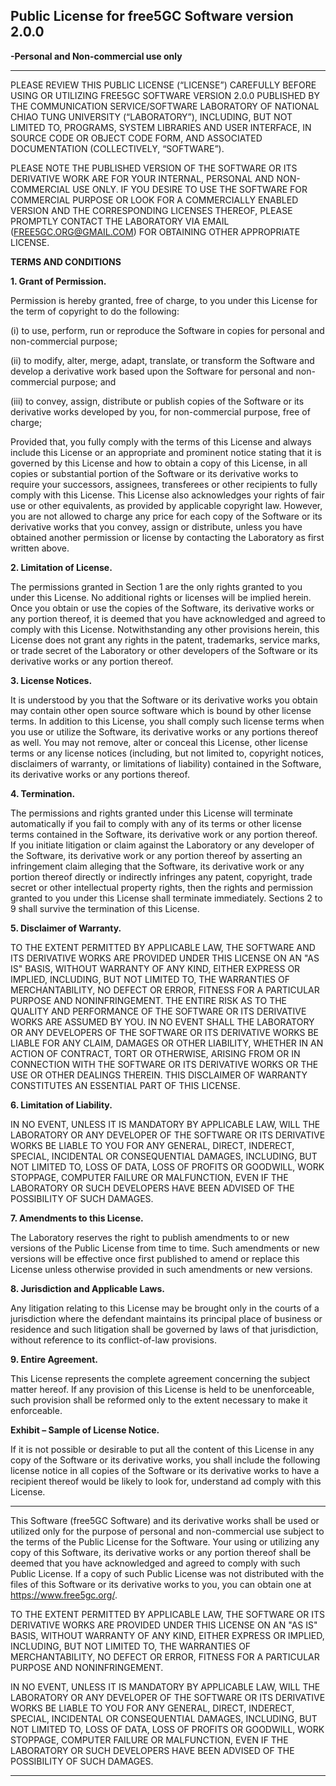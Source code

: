 ## Public License for free5GC Software version 2.0.0 
**-Personal and Non-commercial use only**

---
PLEASE REVIEW THIS PUBLIC LICENSE (“LICENSE”) CAREFULLY BEFORE USING OR UTILIZING FREE5GC SOFTWARE VERSION 2.0.0 PUBLISHED BY THE COMMUNICATION SERVICE/SOFTWARE LABORATORY OF NATIONAL CHIAO TUNG UNIVERSITY (“LABORATORY”), INCLUDING, BUT NOT LIMITED TO, PROGRAMS, SYSTEM LIBRARIES AND USER INTERFACE, IN SOURCE CODE OR OBJECT CODE FORM, AND ASSOCIATED DOCUMENTATION (COLLECTIVELY, “SOFTWARE”). 

PLEASE NOTE THE PUBLISHED VERSION OF THE SOFTWARE OR ITS DERIVATIVE WORK ARE FOR YOUR INTERNAL, PERSONAL AND NON-COMMERCIAL USE ONLY. IF YOU DESIRE TO USE THE SOFTWARE FOR COMMERCIAL PURPOSE OR LOOK FOR A COMMERCIALLY ENABLED VERSION AND THE CORRESPONDING LICENSES THEREOF, PLEASE PROMPTLY CONTACT THE LABORATORY VIA EMAIL (FREE5GC.ORG@GMAIL.COM) FOR OBTAINING OTHER APPROPRIATE LICENSE.

**TERMS AND CONDITIONS**

**1. Grant of Permission.**

Permission is hereby granted, free of charge, to you under this License for the term of copyright to do the following:

(i) to use, perform, run or reproduce the Software in copies for personal and non-commercial purpose;

(ii) to modify, alter, merge, adapt, translate, or transform the Software and develop a derivative work based upon the Software for personal and non-commercial purpose; and

(iii) to convey, assign, distribute or publish copies of the Software or its derivative works developed by you, for non-commercial purpose, free of charge;

Provided that, you fully comply with the terms of this License and always include this License or an appropriate and prominent notice stating that it is governed by this License and how to obtain a copy of this License, in all copies or substantial portion of the Software or its derivative works to require your successors, assignees, transferees or other recipients to fully comply with this License. This License also acknowledges your rights of fair use or other equivalents, as provided by applicable copyright law. However, you are not allowed to charge any price for each copy of the Software or its derivative works that you convey, assign or distribute, unless you have obtained another permission or license by contacting the Laboratory as first written above. 

**2. Limitation of License.**

The permissions granted in Section 1 are the only rights granted to you under this License. No additional rights or licenses will be implied herein. Once you obtain or use the copies of the Software, its derivative works or any portion thereof, it is deemed that you have acknowledged and agreed to comply with this License. Notwithstanding any other provisions herein, this License does not grant any rights in the patent, trademarks, service marks, or trade secret of the Laboratory or other developers of the Software or its derivative works or any portion thereof.

**3. License Notices.**

It is understood by you that the Software or its derivative works you obtain may contain other open source software which is bound by other license terms. In addition to this License, you shall comply such license terms when you use or utilize the Software, its derivative works or any portions thereof as well. You may not remove, alter or conceal this License, other license terms or any license notices (including, but not limited to, copyright notices, disclaimers of warranty, or limitations of liability) contained in the Software, its derivative works or any portions thereof.

**4. Termination.**

The permissions and rights granted under this License will terminate automatically if you fail to comply with any of its terms or other license terms contained in the Software, its derivative work or any portion thereof. If you initiate litigation or claim against the Laboratory or any developer of the Software, its derivative work or any portion thereof by asserting an infringement claim alleging that the Software, its derivative work or any portion thereof directly or indirectly infringes any patent, copyright, trade secret or other intellectual property rights, then the rights and permission granted to you under this License shall terminate immediately. Sections 2 to 9 shall survive the termination of this License.

**5. Disclaimer of Warranty.**

TO THE EXTENT PERMITTED BY APPLICABLE LAW, THE SOFTWARE AND ITS DERIVATIVE WORKS ARE PROVIDED UNDER THIS LICENSE ON AN "AS IS" BASIS, WITHOUT WARRANTY OF ANY KIND, EITHER EXPRESS OR IMPLIED, INCLUDING, BUT NOT LIMITED TO, THE WARRANTIES OF MERCHANTABILITY, NO DEFECT OR ERROR, FITNESS FOR A PARTICULAR PURPOSE AND NONINFRINGEMENT. THE ENTIRE RISK AS TO THE QUALITY AND PERFORMANCE OF THE SOFTWARE OR ITS DERIVATIVE WORKS ARE ASSUMED BY YOU. IN NO EVENT SHALL THE LABORATORY OR ANY DEVELOPERS OF THE SOFTWARE OR ITS DERIVATIVE WORKS BE LIABLE FOR ANY CLAIM, DAMAGES OR OTHER LIABILITY, WHETHER IN AN ACTION OF CONTRACT, TORT OR OTHERWISE, ARISING FROM OR IN CONNECTION WITH THE SOFTWARE OR ITS DERIVATIVE WORKS OR THE USE OR OTHER DEALINGS THEREIN. THIS DISCLAIMER OF WARRANTY CONSTITUTES AN ESSENTIAL PART OF THIS LICENSE.

**6. Limitation of Liability.**

IN NO EVENT, UNLESS IT IS MANDATORY BY APPLICABLE LAW, WILL THE LABORATORY OR ANY DEVELOPER OF THE SOFTWARE OR ITS DERIVATIVE WORKS BE LIABLE TO YOU FOR ANY GENERAL, DIRECT, INDERECT, SPECIAL, INCIDENTAL OR CONSEQUENTIAL DAMAGES, INCLUDING, BUT NOT LIMITED TO, LOSS OF DATA, LOSS OF PROFITS OR GOODWILL, WORK STOPPAGE, COMPUTER FAILURE OR MALFUNCTION, EVEN IF THE LABORATORY OR SUCH DEVELOPERS HAVE BEEN ADVISED OF THE POSSIBILITY OF SUCH DAMAGES.

**7. Amendments to this License.**

The Laboratory reserves the right to publish amendments to or new versions of the Public License from time to time. Such amendments or new versions will be effective once first published to amend or replace this License unless otherwise provided in such amendments or new versions.

**8. Jurisdiction and Applicable Laws.**

Any litigation relating to this License may be brought only in the courts of a jurisdiction where the defendant maintains its principal place of business or residence and such litigation shall be governed by laws of that jurisdiction, without reference to its conflict-of-law provisions.

**9. Entire Agreement.**

This License represents the complete agreement concerning the subject matter hereof. If any provision of this License is held to be unenforceable, such provision shall be reformed only to the extent necessary to make it enforceable.

**Exhibit – Sample of License Notice.**

If it is not possible or desirable to put all the content of this License in any copy of the Software or its derivative works, you shall include the following license notice in all copies of the Software or its derivative works to have a recipient thereof would be likely to look for, understand ad comply with this License.

---
This Software (free5GC Software) and its derivative works shall be used or utilized only for the purpose of personal and non-commercial use subject to the terms of the Public License for the Software. Your using or utilizing any copy of this Software, its derivative works or any portion thereof shall be deemed that you have acknowledged and agreed to comply with such Public License. If a copy of such Public License was not distributed with the files of this Software or its derivative works to you, you can obtain one at https://www.free5gc.org/.

TO THE EXTENT PERMITTED BY APPLICABLE LAW, THE SOFTWARE OR ITS DERIVATIVE WORKS ARE PROVIDED UNDER THIS LICENSE ON AN "AS IS" BASIS, WITHOUT WARRANTY OF ANY KIND, EITHER EXPRESS OR IMPLIED, INCLUDING, BUT NOT LIMITED TO, THE WARRANTIES OF MERCHANTABILITY, NO DEFECT OR ERROR, FITNESS FOR A PARTICULAR PURPOSE AND NONINFRINGEMENT.

IN NO EVENT, UNLESS IT IS MANDATORY BY APPLICABLE LAW, WILL THE LABORATORY OR ANY DEVELOPER OF THE SOFTWARE OR ITS DERIVATIVE WORKS BE LIABLE TO YOU FOR ANY GENERAL, DIRECT, INDERECT, SPECIAL, INCIDENTAL OR CONSEQUENTIAL DAMAGES, INCLUDING, BUT NOT LIMITED TO, LOSS OF DATA, LOSS OF PROFITS OR GOODWILL, WORK STOPPAGE, COMPUTER FAILURE OR MALFUNCTION, EVEN IF THE LABORATORY OR SUCH DEVELOPERS HAVE BEEN ADVISED OF THE POSSIBILITY OF SUCH DAMAGES.

---